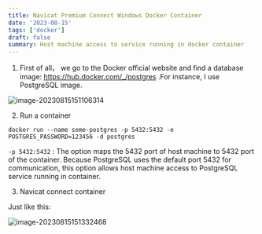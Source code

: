 ```yaml
---
title: Navicat Premium Connect Windows Docker Container
date: '2023-08-15'
tags: ['docker']
draft: false
summary: Host machine access to service running in docker container
---
```


1. First of all， we go to the Docker official website and find a database image: https://hub.docker.com/_/postgres .For instance, I use PostgreSQL image.

![image-20230815151106314](https://xiaozhublog.oss-cn-qingdao.aliyuncs.com/myblogimg/image-20230815151106314.png)

2. Run a container

```shell
docker run --name some-postgres -p 5432:5432 -e POSTGRES_PASSWORD=123456 -d postgres
```

`-p 5432:5432` : The option maps the 5432 port of host machine to 5432 port of the container. Because PostgreSQL uses the default port 5432 for communication, this option allows host machine access to PostgreSQL service running in container.

3. Navicat connect container

Just like this:

![image-20230815151332468](https://xiaozhublog.oss-cn-qingdao.aliyuncs.com/myblogimg/image-20230815151332468.png)
